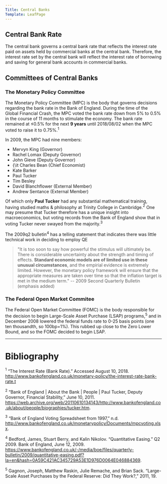 ```yaml
---
Title: Central Banks
Template: LeafPage
---
```


## Central Bank Rate

The central bank governs a central bank rate that reflects the interest rate paid on assets held by commercial banks at the central bank. Therefore, the interest rate set by the central bank will reflect the interest rate of borrowing and saving for general bank accounts in commercial banks.

## Committees of Central Banks

### The Monetary Policy Committee

The Monetary Policy Committee (MPC) is the body that governs decisions regarding the bank rate in the Bank of England. During the time of the Global Financial Crash, the MPC voted the bank rate down from 5% to 0.5% in the course of 11 months to stimulate the economy. The bank rate remained at $\leq$0.5% for the next **9 years** until 2018/08/02 when the MPC voted to raise it to 0.75%.$^1$

In 2009, the MPC had nine members:

* Mervyn King (Governor)
* Rachel Lomax (Deputy Governor)
* John Gieve (Deputy Governor)
* {\it Charles Bean (Chief Economist)
* Kate Barker
* Paul Tucker
* Tim Besley
* David Blanchflower (External Member)
* Andrew Sentance (External Member)

Of which only **Paul Tucker** had any substantial mathematical training, having studied maths & philosophy at Trinity College in Cambridge.$^2$ One may presume that Tucker therefore has a unique insight into macroeconomics, but voting records from the Bank of England show that in voting Tucker never swayed from the majority.$^3$

The 2009q2 bulletin$^4$ has a telling statement that indicates there was little technical work in deciding to employ QE

 > "It is too soon to say how powerful the stimulus will ultimately be. There is considerable uncertainty about the strength and timing of effects. **Standard economic models are of limited use in these unusual circumstances**, and the empirial evidence is extremely limited. However, the monetary policy framework will ensure that the appropriate measures are taken over time so that the inflation target is met in the medium term."
-- 2009 Second Quarterly Bulletin (emphasis added)

### The Federal Open Market Commitee

The Federal Open Market Committee (FOMC) is the body responsible for the decision to begin Large-Scale Asset Purchase (LSAP) programs,$^5$ and in December 2008 lowered the federal funds rate to 0-25 basis points (one ten thousandth, so 100bp=1%). This rubbed up close to the Zero Lower Bound, and so the FOMC decided to begin LSAP.

---
# Bibliography
$^1$ “The Interest Rate (Bank Rate).” Accessed August 10, 2018. http://www.bankofengland.co.uk/monetary-policy/the-interest-rate-bank-rate.t

$^2$ “Bank of England | About the Bank | People | Paul Tucker, Deputy Governor, Financial Stability,” June 10, 2011. https://web.archive.org/web/20110610134143/http://www.bankofengland.co.uk/about/people/biographies/tucker.htm.

$^3$ “Bank of England Voting Spreadsheet from 1997,” n.d. http://www.bankofengland.co.uk/monetarypolicy/Documents/mpcvoting.xlsx.

$^4$ Bedford, James, Stuart Berry, and Kalin Nikolov. “Quantitative Easing.” Q2 2009. Bank of England, June 12, 2009. https://www.bankofengland.co.uk/-/media/boe/files/quarterly-bulletin/2009/quantitative-easing.pdf?la=en&hash=0A59C421AC345729A53E1D976D0064E046884369.

$^5$ Gagnon, Joseph, Matthew Raskin, Julie Remache, and Brian Sack. “Large-Scale Asset Purchases by the Federal Reserve: Did They Work?,” 2011, 19.
